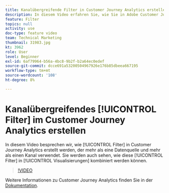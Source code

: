 ```yaml
---
title: Kanalübergreifende Filter in Customer Journey Analytics erstellen
description: In diesem Video erfahren Sie, wie Sie in Adobe Customer Journey Analytics Filter erstellen, die mehr als eine Datenquelle und mehr als einen Kanal verwenden. Außerdem erfahren Sie, wie diese Filter in Visualisierungen kombiniert werden können.
feature: Filter
topics: null
activity: use
doc-type: feature video
team: Technical Marketing
thumbnail: 31983.jpg
kt: 3962
role: User
level: Beginner
exl-id: 6af79964-b56a-4bc8-9b2f-b2a64ec0edef
source-git-commit: dcce691a53200504967926e176b85dbeea667195
workflow-type: tm+mt
source-wordcount: '108'
ht-degree: 8%

---
```


# Kanalübergreifendes [!UICONTROL Filter] im Customer Journey Analytics erstellen

In diesem Video besprechen wir, wie [!UICONTROL Filter] in Customer Journey Analytics erstellt werden, der mehr als eine Datenquelle und mehr als einen Kanal verwendet. Sie werden auch sehen, wie diese [!UICONTROL Filter] in [!UICONTROL Visualisierungen] kombiniert werden können.

>[!VIDEO](https://video.tv.adobe.com/v/31983/?quality=12)

Weitere Informationen zu Customer Journey Analytics finden Sie in der [Dokumentation](https://docs.adobe.com/content/help/de-DE/analytics-platform/using/cja-landing.html).
